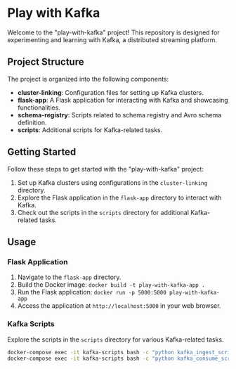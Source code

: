 

# Play with Kafka

Welcome to the "play-with-kafka" project! This repository is designed for experimenting and learning with Kafka, a distributed streaming platform.

## Project Structure

The project is organized into the following components:

- **cluster-linking**: Configuration files for setting up Kafka clusters.
- **flask-app**: A Flask application for interacting with Kafka and showcasing functionalities.
- **schema-registry**: Scripts related to schema registry and Avro schema definition.
- **scripts**: Additional scripts for Kafka-related tasks.

## Getting Started

Follow these steps to get started with the "play-with-kafka" project:

1. Set up Kafka clusters using configurations in the `cluster-linking` directory.
2. Explore the Flask application in the `flask-app` directory to interact with Kafka.
3. Check out the scripts in the `scripts` directory for additional Kafka-related tasks.

## Usage

### Flask Application

1. Navigate to the `flask-app` directory.
2. Build the Docker image: `docker build -t play-with-kafka-app .`
3. Run the Flask application: `docker run -p 5000:5000 play-with-kafka-app`
4. Access the application at `http://localhost:5000` in your web browser.

### Kafka Scripts

Explore the scripts in the `scripts` directory for various Kafka-related tasks.

```bash
docker-compose exec -it kafka-scripts bash -c "python kafka_ingest_script.py"
docker-compose exec -it kafka-scripts bash -c "python kafka_consume_script.py"
```
